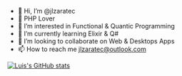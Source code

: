- 👋 Hi, I’m @jlzaratec
- 💞️ PHP Lover
- 👀 I’m interested in Functional & Quantic Programming
- 🌱 I’m currently learning Elixir & Q#
- 💞️ I’m looking to collaborate on Web & Desktops Apps
- 📫 How to reach me jlzaratec@outlook.com

[![Luis's GitHub stats](https://github-readme-stats.vercel.app/api?username=jlzaratec)](https://github.com/jlzaratec/github-readme-stats&show_icons=true&theme=radical)
<!---
jlzaratec/jlzaratec is a ✨ special ✨ repository because its `README.md` (this file) appears on your GitHub profile.
You can click the Preview link to take a look at your changes.
--->
